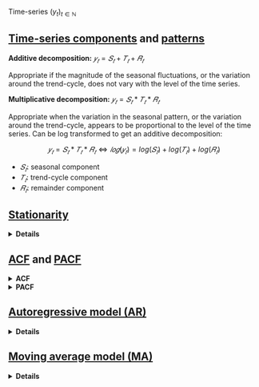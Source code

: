 Time-series $(y_t)_{t \in \mathbb{N}}$


## [Time-series components](https://otexts.com/fpp2/components.html) and [patterns](https://otexts.com/fpp2/tspatterns.html)

**Additive decomposition:**  $𝑦_𝑡 = 𝑆_𝑡 + 𝑇_𝑡 + 𝑅_𝑡$
 
Appropriate if the magnitude of the seasonal fluctuations, or the variation around the trend-cycle, does not vary with the level of the time series.

**Multiplicative decomposition:**  $𝑦_𝑡 = 𝑆_𝑡 * 𝑇_𝑡 * 𝑅_𝑡$
 
Appropriate when the variation in the seasonal pattern, or the variation around the trend-cycle, appears to be proportional to the level of the time series. 
Can be log transformed to get an additive decomposition:

$$𝑦_𝑡 = 𝑆_𝑡 * 𝑇_𝑡 * 𝑅_𝑡 \Leftrightarrow 𝑙𝑜𝑔(𝑦_𝑡) = log(𝑆_𝑡) + log(𝑇_𝑡) + log(𝑅_𝑡)$$
 
- $𝑆_𝑡$: seasonal component
- $𝑇_𝑡$: trend-cycle component
- $𝑅_𝑡$: remainder component


## [Stationarity](https://otexts.com/fpp2/stationarity.html)

<details>
<summary><b>Details</b></summary>

A stationary time series is one whose properties do not depend on the time at which the series is observed:
- constant mean ($\leftrightarrow$ no trend)
- constant standard deviation
- no seasonality

A white noise series is stationary (key property: it's not predictable):
- mean = 0
- constant standard deviation
- correlation between lags is zero

A time-series with cyclic behaviour (but no trend or seasonality) is stationary because the cycles are not of a fixed length, so before we observe the series we cannot be sure where the peaks and troughs of the cycles will be.

**Log-transformation** can help stabilize the variance of a time-series.

**Differencing** can help stabilise the mean of a time-series and eliminate/reduce trend and seasonality. 
The differenced series is the change between consecutive observations $y_t' = y_t - y_{t-1}$
- This can be applied multiple times, or there's also seasonal differencing $y_t' = y_t - y_{t-m}$ for $m \geq 1$.
- If differencing is used, it's important that the differences are interpretable.

How to test for stationarity:
- visually
- global vs. local tests
- ACF: for a stationary time-series, the ACF will drop to zero relatively quickly
- statistical hypothesis tests for stationarity to more objectively determine if differencing is required, such as the *unit root test* or *augmented Dickey-Fuller test*
</details>


## [ACF](https://otexts.com/fpp2/autocorrelation.html) and [PACF](https://otexts.com/fpp2/non-seasonal-arima.html)

<details>
<summary><b>ACF</b></summary>

Complete auto-correlation function, giving auto-correlation values of a series with its lagged values. 
Describes how much the present value of a series is related with its past values. 
A time-series can have components like trend, seasonality, cyclic and residual. 
ACF considers all these components when finding correlations.

--> Used to find the order of the moving average (MA) process
</details>

<details>
<summary><b>PACF</b></summary>

Partial auto-correlation function. 
Instead of finding correlation of present values with all lags like ACF, it finds the correlation of the residual (i.e. what remains after removing effects already explained by earlier lags) with the next lag value. 
Essentially at each time $t$ it calculates the "pure" correlations between $y_t$ and $y_{t-k}$ (for $𝑘 \geq 1$), 
removing any "indirect" effects of the type $𝑦_{𝑡−𝑘} \rightarrow 𝑦_{𝑡−𝑘+1} \rightarrow ... \rightarrow 𝑦_𝑡$ and only considering the "direct" effect $𝑦_{𝑡−𝑘} \rightarrow 𝑦_𝑡$.

The first partial autocorrelation is identical to the first autocorrelation. 
The $𝑘$-th partial autocorrelation coefficient is equal to the estimate of $\phi_𝑘$ in an $AR(𝑘)$ model.

--> Used to find the order of the auto-regressive (AR) process
</details>


## [Autoregressive model (AR)](https://otexts.com/fpp2/AR.html)

<details>
<summary><b>Details</b></summary>

An autoregressive model $AR(𝑝)$ of order $𝑝$ can be written as:

$$𝑦_𝑡 = 𝑐 + \phi_1 𝑦_{t-1} + \phi_2 𝑦_{𝑡−2} + ... + \phi_𝑝 𝑦_{𝑡−𝑝} + \epsilon_𝑡$$
 
where $\epsilon_𝑡$ is white noise. 
Essentially a linear regression with lagged values of the time-series.

Requires the time-series to be stationary.
</details>


## [Moving average model (MA)](https://otexts.com/fpp2/MA.html)

<details>
<summary><b>Details</b></summary>

Rather than using past values of the forecast variable in a regression, a moving average model uses past forecast errors in a regression-like model. 
A moving average model $MA(𝑞)$ of order $𝑞$ can be written as:

$$𝑦_𝑡 = 𝑐 + \epsilon_𝑡 + \theta_1 \epsilon_{𝑡−1} + \theta_2 \epsilon_{𝑡−2} + ... + \theta_𝑞 \epsilon_{𝑡−𝑞}$$
 
where $\epsilon_𝑡$ is white noise. 
Note that we don't actually observe the values $\epsilon_𝑡$, so it's not really a regression in the usual sense. 
Each value of $y_t$ can be thought of as a weighted moving average of the past $𝑞$ forecast errors.

It's possible to write any stationary $AR(𝑝)$ model as a $MA(\inf)$ model. 
For example for an $AR(1)$ model:

$$
\begin{align}
𝑦_𝑡 &= \phi_1 𝑦_{𝑡−1} + \epsilon_𝑡
    &= \phi_1 ( \phi_1 𝑦_{𝑡−1} + \epsilon_{𝑡−1} ) + \epsilon_t
    &= \phi_1^2 𝑦_{𝑡−1} + \phi_1 \epsilon_{𝑡−1} + \epsilon_𝑡 ... 
    &= \epsilon_𝑡 + \phi_1 \epsilon_{𝑡−1} + \phi_1^2 \epsilon_{𝑡−2} + \phi_1^3 \epsilon_{𝑡−3} + ...
\end{align}
$$
 
The reverse holds under some constraints on the MA parameters, in which case the MA model is called **invertible**.
</details>
